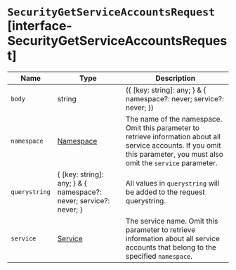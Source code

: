 # `SecurityGetServiceAccountsRequest` [interface-SecurityGetServiceAccountsRequest]

| Name | Type | Description |
| - | - | - |
| `body` | string | ({ [key: string]: any; } & { namespace?: never; service?: never; }) | All values in `body` will be added to the request body. |
| `namespace` | [Namespace](./Namespace.md) | The name of the namespace. Omit this parameter to retrieve information about all service accounts. If you omit this parameter, you must also omit the `service` parameter. |
| `querystring` | { [key: string]: any; } & { namespace?: never; service?: never; } | All values in `querystring` will be added to the request querystring. |
| `service` | [Service](./Service.md) | The service name. Omit this parameter to retrieve information about all service accounts that belong to the specified `namespace`. |
